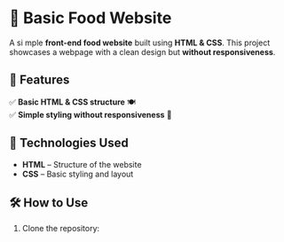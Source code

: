 # 🍕 Basic Food Website  

A si mple **front-end food website** built using **HTML & CSS**. This project showcases a webpage with a clean design but **without responsiveness**.  
     
## 🚀 Features   
✅ **Basic HTML & CSS structure** 🍽️  
✅ **Simple styling without responsiveness** 🎨  
    
## 📂 Technologies Used   
- **HTML** – Structure of the website  
- **CSS** – Basic styling and layout  

## 🛠️ How to Use  
1. Clone the repository:  
   ```sh
